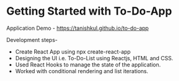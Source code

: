 # Getting Started with **To-Do-App**
Application Demo -
https://tanishkul.github.io/to-do-app


Development steps-
- Create React App using npx create-react-app
- Designing the UI i.e. To-Do-List using Reactjs, HTML and CSS.
- Used React Hooks to manage the state of the application.
- Worked with conditional rendering and list iterations.
